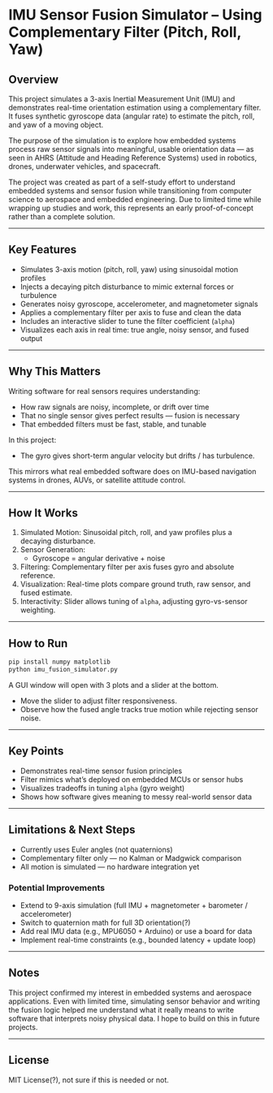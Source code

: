 # IMU Sensor Fusion Simulator – Using Complementary Filter (Pitch, Roll, Yaw)

## Overview
This project simulates a 3-axis Inertial Measurement Unit (IMU) and demonstrates real-time orientation estimation using a complementary filter. It fuses synthetic gyroscope data (angular rate)  to estimate the pitch, roll, and yaw of a moving object.

The purpose of the simulation is to explore how embedded systems process raw sensor signals into meaningful, usable orientation data — as seen in AHRS (Attitude and Heading Reference Systems) used in robotics, drones, underwater vehicles, and spacecraft.

The project was created as part of a self-study effort to understand embedded systems and sensor fusion while transitioning from computer science to aerospace and embedded engineering. Due to limited time while wrapping up studies and work, this represents an early proof-of-concept rather than a complete solution.

---

## Key Features
-  Simulates 3-axis motion (pitch, roll, yaw) using sinusoidal motion profiles
-  Injects a decaying pitch disturbance to mimic external forces or turbulence
-  Generates noisy gyroscope, accelerometer, and magnetometer signals
-  Applies a complementary filter per axis to fuse and clean the data
-  Includes an interactive slider to tune the filter coefficient (`alpha`)
-  Visualizes each axis in real time: true angle, noisy sensor, and fused output

---

## Why This Matters

Writing software for real sensors requires understanding:
- How raw signals are noisy, incomplete, or drift over time
- That no single sensor gives perfect results — fusion is necessary
- That embedded filters must be fast, stable, and tunable

In this project:
- The gyro gives short-term angular velocity but drifts / has turbulence.

This mirrors what real embedded software does on IMU-based navigation systems in drones, AUVs, or satellite attitude control.

---

## How It Works

1. Simulated Motion: Sinusoidal pitch, roll, and yaw profiles plus a decaying disturbance.
2. Sensor Generation:
   - Gyroscope = angular derivative + noise
3. Filtering: Complementary filter per axis fuses gyro and absolute reference.
4. Visualization: Real-time plots compare ground truth, raw sensor, and fused estimate.
5. Interactivity: Slider allows tuning of `alpha`, adjusting gyro-vs-sensor weighting.

---

## How to Run
```bash
pip install numpy matplotlib
python imu_fusion_simulator.py
```
A GUI window will open with 3 plots and a slider at the bottom.
- Move the slider to adjust filter responsiveness.
- Observe how the fused angle tracks true motion while rejecting sensor noise.

---

## Key Points
- Demonstrates real-time sensor fusion principles
- Filter mimics what’s deployed on embedded MCUs or sensor hubs
- Visualizes tradeoffs in tuning `alpha` (gyro weight)
- Shows how software gives meaning to messy real-world sensor data

---

## Limitations & Next Steps
- Currently uses Euler angles (not quaternions)
- Complementary filter only — no Kalman or Madgwick comparison
- All motion is simulated — no hardware integration yet

### Potential Improvements
- Extend to 9-axis simulation (full IMU + magnetometer + barometer / accelerometer)
- Switch to quaternion math for full 3D orientation(?)
- Add real IMU data (e.g., MPU6050 + Arduino) or use a board for data
- Implement real-time constraints (e.g., bounded latency + update loop)

---

## Notes
<p> This project confirmed my interest in embedded systems and aerospace applications. 
Even with limited time, simulating sensor behavior and writing the fusion logic helped 
me understand what it really means to write software that interprets noisy physical data. 
I hope to build on this in future projects.</p>

---

## License
MIT License(?), not sure if this is needed or not.

